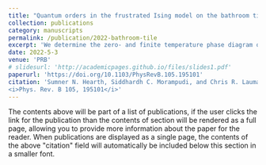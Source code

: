 ```yaml
---
title: "Quantum orders in the frustrated Ising model on the bathroom tile lattice"
collection: publications
category: manuscripts
permalink: /publication/2022-bathroom-tile
excerpt: 'We determine the zero- and finite temperature phase diagram of the fully frustrated quantum Ising model on the bathroom tile (4-8) lattice. '
date: 2022-5-3
venue: 'PRB'
# slidesurl: 'http://academicpages.github.io/files/slides1.pdf'
paperurl: 'https://doi.org/10.1103/PhysRevB.105.195101'
citation: 'Sumner N. Hearth, Siddhardh C. Morampudi, and Chris R. Laumann
<i>Phys. Rev. B 105, 195101</i>'
---
```


The contents above will be part of a list of publications, if the user clicks the link for the publication than the contents of section will be rendered as a full page, allowing you to provide more information about the paper for the reader. When publications are displayed as a single page, the contents of the above "citation" field will automatically be included below this section in a smaller font.
